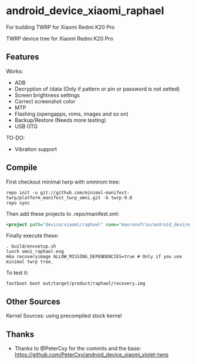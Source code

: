 # android_device_xiaomi_raphael
For building TWRP for Xiaomi Redmi K20 Pro

TWRP device tree for Xiaomi Redmi K20 Pro

## Features

Works:

- ADB
- Decryption of /data (Only if pattern or pin or password is not setted)
- Screen brightness settings
- Correct screenshot color
- MTP
- Flashing (opengapps, roms, images and so on)
- Backup/Restore (Needs more testing)
- USB OTG


TO-DO:

- Vibration support

## Compile

First checkout minimal twrp with omnirom tree:

```
repo init -u git://github.com/minimal-manifest-twrp/platform_manifest_twrp_omni.git -b twrp-9.0
repo sync
```

Then add these projects to .repo/manifest.xml:

```xml
<project path="device/xiaomi/raphael" name="mauronofrio/android_device_xiaomi_raphael" remote="github" revision="android-9.0" />
```

Finally execute these:

```
. build/envsetup.sh
lunch omni_raphael-eng
mka recoveryimage ALLOW_MISSING_DEPENDENCIES=true # Only if you use minimal twrp tree.
```

To test it:

```
fastboot boot out/target/product/raphael/recovery.img
```

## Other Sources

Kernel Sources: using precompiled stock kernel

## Thanks

- Thanks to @PeterCxy for the commits and the base: https://github.com/PeterCxy/android_device_xiaomi_violet-twrp
